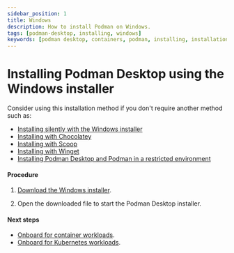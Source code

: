 ```yaml
---
sidebar_position: 1
title: Windows
description: How to install Podman on Windows.
tags: [podman-desktop, installing, windows]
keywords: [podman desktop, containers, podman, installing, installation, windows]
---
```


# Installing Podman Desktop using the Windows installer

Consider using this installation method if you don't require another method such as:

- [Installing silently with the Windows installer](/docs/installation/windows-install/installing-podman-desktop-silently-with-the-windows-installer)
- [Installing with Chocolatey](/docs/installation/windows-install/installing-podman-desktop-with-chocolatey)
- [Installing with Scoop](/docs/installation/windows-install/installing-podman-desktop-with-scoop)
- [Installing with Winget](/docs/installation/windows-install/installing-podman-desktop-with-winget)
- [Installing Podman Desktop and Podman in a restricted environment](/docs/installation/windows-install/installing-podman-desktop-and-podman-in-a-restricted-environment)

#### Procedure

1. [Download the Windows installer](/downloads/windows).

2. Open the downloaded file to start the Podman Desktop installer.

#### Next steps

- [Onboard for container workloads](/docs/containers).
- [Onboard for Kubernetes workloads](/docs/kubernetes).
